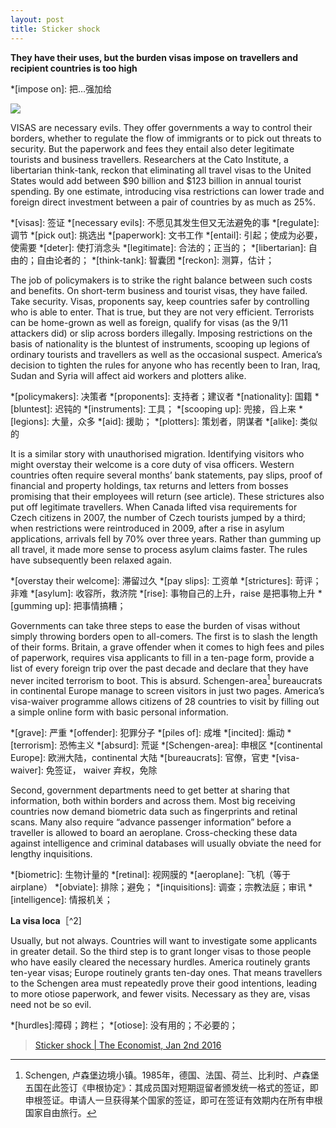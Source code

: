 ```yaml
---
layout: post
title: Sticker shock
---
```

__They have their uses, but the burden visas impose on travellers and recipient countries is too high__

*[impose on]: 把…强加给

![](http://cdn.static-economist.com/sites/default/files/imagecache/full-width/images/print-edition/20160102_LDP002_0.jpg)

VISAS are necessary evils. They offer governments a way to control their borders, whether to regulate the flow of 
immigrants or to pick out threats to security. But the paperwork and fees they entail also deter legitimate tourists 
and business travellers. Researchers at the Cato Institute, a libertarian think-tank, reckon that eliminating all 
travel visas to the United States would add between $90 billion and $123 billion in annual tourist spending. By one 
estimate, introducing visa restrictions can lower trade and foreign direct investment between a pair of countries 
by as much as 25%.

*[visas]: 签证
*[necessary evils]: 不愿见其发生但又无法避免的事
*[regulate]: 调节
*[pick out]: 挑选出
*[paperwork]: 文书工作
*[entail]: 引起；使成为必要，使需要
*[deter]: 使打消念头
*[legitimate]: 合法的；正当的；
*[libertarian]: 自由的；自由论者的；
*[think-tank]: 智囊团
*[reckon]: 测算，估计；

The job of policymakers is to strike the right balance between such costs and benefits. On short-term business and 
tourist visas, they have failed. Take security. Visas, proponents say, keep countries safer by controlling who is 
able to enter. That is true, but they are not very efficient. Terrorists can be home-grown as well as foreign, 
qualify for visas (as the 9/11 attackers did) or slip across borders illegally. Imposing restrictions on the basis 
of nationality is the bluntest of instruments, scooping up legions of ordinary tourists and travellers as well as 
the occasional suspect. America’s decision to tighten the rules for anyone who has recently been to Iran, Iraq, 
Sudan and Syria will affect aid workers and plotters alike.

*[policymakers]: 决策者
*[proponents]: 支持者；建议者
*[nationality]: 国籍
*[bluntest]: 迟钝的
*[instruments]: 工具；
*[scooping up]: 兜接，舀上来
*[legions]: 大量，众多
*[aid]: 援助；
*[plotters]: 策划者，阴谋者
*[alike]: 类似的

It is a similar story with unauthorised migration. Identifying visitors who might overstay their welcome is a core
duty of visa officers. Western countries often require several months’ bank statements, pay slips, proof of financial 
and property holdings, tax returns and letters from bosses promising that their employees will return (see article). 
These strictures also put off legitimate travellers. When Canada lifted visa requirements for Czech citizens in 2007, 
the number of Czech tourists jumped by a third; when restrictions were reintroduced in 2009, after a rise in asylum 
applications, arrivals fell by 70% over three years. Rather than gumming up all travel, it made more sense to process 
asylum claims faster. The rules have subsequently been relaxed again.

*[overstay their welcome]: 滞留过久
*[pay slips]: 工资单
*[strictures]: 苛评；非难
*[asylum]: 收容所，救济院
*[rise]: 事物自己的上升，raise 是把事物上升
*[gumming up]: 把事情搞糟；

Governments can take three steps to ease the burden of visas without simply throwing borders open to all-comers. 
The first is to slash the length of their forms. Britain, a grave offender when it comes to high fees and piles of 
paperwork, requires visa applicants to fill in a ten-page form, provide a list of every foreign trip over the past 
decade and declare that they have never incited terrorism to boot. This is absurd. Schengen-area[^1] bureaucrats in 
continental Europe manage to screen visitors in just two pages. America’s visa-waiver programme allows citizens of 
28 countries to visit by filling out a simple online form with basic personal information.

*[grave]: 严重
*[offender]: 犯罪分子
*[piles of]: 成堆
*[incited]: 煽动
*[terrorism]: 恐怖主义
*[absurd]: 荒诞
*[Schengen-area]: 申根区
*[continental Europe]: 欧洲大陆，continental 大陆
*[bureaucrats]: 官僚，官吏
*[visa-waiver]: 免签证， waiver 弃权，免除

Second, government departments need to get better at sharing that information, both within borders and across them. 
Most big receiving countries now demand biometric data such as fingerprints and retinal scans. Many also require 
“advance passenger information” before a traveller is allowed to board an aeroplane. Cross-checking these data 
against intelligence and criminal databases will usually obviate the need for lengthy inquisitions.

*[biometric]: 生物计量的
*[retinal]: 视网膜的
*[aeroplane]: 飞机（等于airplane）
*[obviate]: 排除；避免；
*[inquisitions]: 调查；宗教法庭；审讯
*[intelligence]: 情报机关；

__La visa loca__［^2]

Usually, but not always. Countries will want to investigate some applicants in greater detail. So the third step 
is to grant longer visas to those people who have easily cleared the necessary hurdles. America routinely grants 
ten-year visas; Europe routinely grants ten-day ones. That means travellers to the Schengen area must repeatedly 
prove their good intentions, leading to more otiose paperwork, and fewer visits. Necessary as they are, visas 
need not be so evil.

*[hurdles]:障碍；跨栏；
*[otiose]: 没有用的；不必要的；

[^1]: Schengen, 卢森堡边境小镇。1985年，德国、法国、荷兰、比利时、卢森堡五国在此签订《申根协定》：其成员国对短期逗留者颁发统一格式的签证，即申根签证。申请人一旦获得某个国家的签证，即可在签证有效期内在所有申根国家自由旅行。
[^2]: 西班牙语，Crazy visa

> [Sticker shock \| The Economist, Jan 2nd 2016](http://www.economist.com/news/leaders/21684782-they-have-their-uses-burden-visas-impose-travellers-and-recipient-countries-too)
